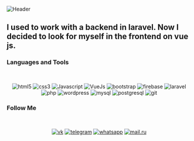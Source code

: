 ![Header](https://github.com/Sepol/sepol/blob/master/assets/git-preview.jpg)

## I used to work with a backend in laravel. Now I decided to look for myself in the frontend on vue js.

### Languages and Tools

&nbsp;<div style="text-align: center">
![html5](https://img.shields.io/badge/-html5-black?style=for-the-badge&logo=html5)
![css3](https://img.shields.io/badge/-css3-black?style=for-the-badge&logo=css3)
![Javascript](https://img.shields.io/badge/-Javascript-black?style=for-the-badge&logo=javascript)
![VueJs](https://img.shields.io/badge/-Vue&nbsp;js-35495e?style=for-the-badge&logo=v&logoColor=41b883)
![bootstrap](https://img.shields.io/badge/-bootstrap-black?style=for-the-badge&logo=bootstrap)
![firebase](https://img.shields.io/badge/-firebase-black?style=for-the-badge&logo=firebase)
![laravel](https://img.shields.io/badge/-laravel-black?style=for-the-badge&logo=laravel)
![php](https://img.shields.io/badge/-php-black?style=for-the-badge&logo=php)
![wordpress](https://img.shields.io/badge/-wordpress-black?style=for-the-badge&logo=wordpress)
![mysql](https://img.shields.io/badge/-mysql-black?style=for-the-badge&logo=mysql)
![postgresql](https://img.shields.io/badge/-postgresql-black?style=for-the-badge&logo=postgresql)
![git](https://img.shields.io/badge/-git-black?style=for-the-badge&logo=git)
</div>

### Follow Me

&nbsp;<div style="text-align: center">
[![vk](https://img.shields.io/badge/-vk-black?style=for-the-badge&logo=vk)](https://vk.com/sergey_polyansk)
[![telegram](https://img.shields.io/badge/-telegram-black?style=for-the-badge&logo=telegram)](https://t.me/sergey_sepol)
[![whatsapp](https://img.shields.io/badge/-whatsapp-black?style=for-the-badge&logo=whatsapp)](https://wa.me/+79995602933/?text=)
[![mail.ru](https://img.shields.io/badge/-mail.ru-black?style=for-the-badge&logo=mail.ru)](https://e.mail.ru/compose/?to=seregapol1998@mail.ru)
</div>


  
